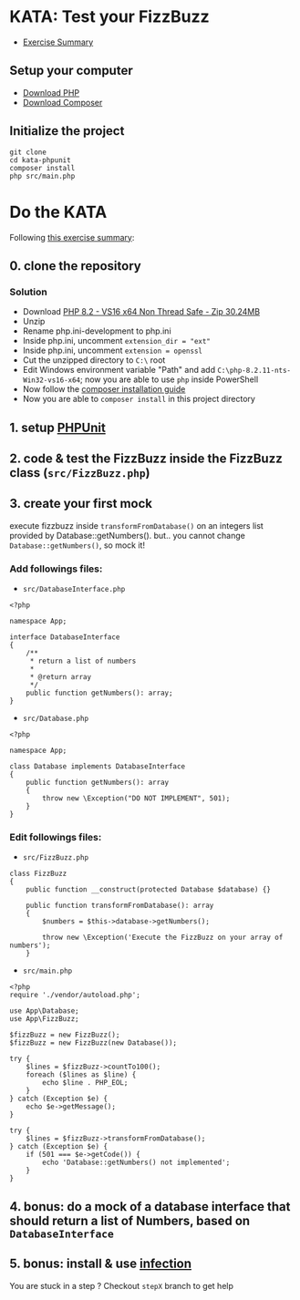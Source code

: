 # KATA: Test your FizzBuzz

- [Exercise Summary](https://codingdojo.org/kata/FizzBuzz/)

## Setup your computer

- [Download PHP](https://windows.php.net/downloads/releases/php-8.2.11-nts-Win32-vs16-x64.zip)
- [Download Composer](https://getcomposer.org/download/)

## Initialize the project

```
git clone
cd kata-phpunit
composer install
php src/main.php
```

# Do the KATA

Following [this exercise summary](https://codingdojo.org/kata/FizzBuzz/):
## 0. clone the repository

### Solution

- Download [PHP 8.2 - VS16 x64 Non Thread Safe - Zip 30.24MB](https://windows.php.net/download/)
- Unzip
- Rename php.ini-development to php.ini
- Inside php.ini, uncomment `extension_dir = "ext"`
- Inside php.ini, uncomment `extension = openssl`
- Cut the unzipped directory to `C:\` root
- Edit Windows environment variable "Path" and add `C:\php-8.2.11-nts-Win32-vs16-x64`; now you are able to use `php` inside PowerShell
- Now follow the [composer installation guide](https://getcomposer.org/download/)
- Now you are able to `composer install` in this project directory

## 1. setup [PHPUnit](https://phpunit.de/)
## 2. code & test the FizzBuzz inside the FizzBuzz class (`src/FizzBuzz.php`)
## 3. create your first mock

execute fizzbuzz inside `transformFromDatabase()` on an integers list provided by Database::getNumbers().
but.. you cannot change `Database::getNumbers()`, so mock it!

### Add followings files:

- `src/DatabaseInterface.php`
```
<?php

namespace App;

interface DatabaseInterface
{
    /**
     * return a list of numbers
     *
     * @return array
     */
    public function getNumbers(): array;
}
```

- `src/Database.php`
```
<?php

namespace App;

class Database implements DatabaseInterface
{
    public function getNumbers(): array
    {
        throw new \Exception("DO NOT IMPLEMENT", 501);
    }
}
```

### Edit followings files:

- `src/FizzBuzz.php`
```
class FizzBuzz
{
    public function __construct(protected Database $database) {}

    public function transformFromDatabase(): array
    {
        $numbers = $this->database->getNumbers();

        throw new \Exception('Execute the FizzBuzz on your array of numbers');
    }
```

- `src/main.php`
```
<?php
require './vendor/autoload.php';

use App\Database;
use App\FizzBuzz;

$fizzBuzz = new FizzBuzz();
$fizzBuzz = new FizzBuzz(new Database());

try {
    $lines = $fizzBuzz->countTo100();
    foreach ($lines as $line) {
        echo $line . PHP_EOL;
    }
} catch (Exception $e) {
    echo $e->getMessage();
}

try {
    $lines = $fizzBuzz->transformFromDatabase();
} catch (Exception $e) {
    if (501 === $e->getCode()) {
        echo 'Database::getNumbers() not implemented';
    }
}
```

## 4. bonus: do a mock of a database interface that should return a list of Numbers, based on `DatabaseInterface`
## 5. bonus: install & use [infection](https://infection.github.io/guide/)

You are stuck in a step ? Checkout `stepX` branch to get help

